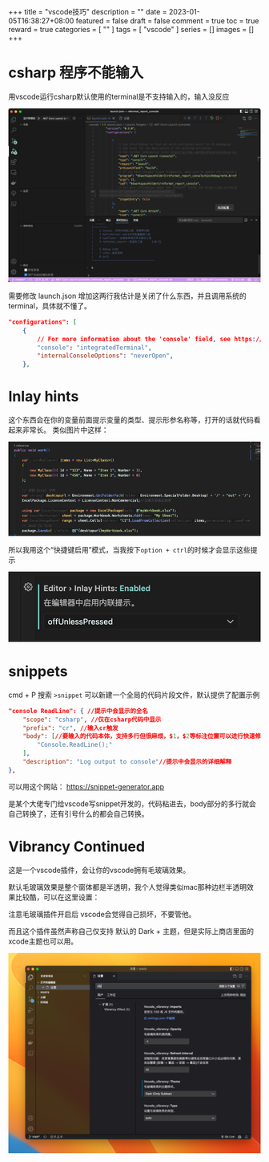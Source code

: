 +++
title = "vscode技巧"
description = ""
date = 2023-01-05T16:38:27+08:00
featured = false
draft = false
comment = true
toc = true
reward = true
categories = [
  ""
]
tags = [
  "vscode"
]
series = []
images = []
+++
# csharp 程序不能输入

用vscode运行csharp默认使用的terminal是不支持输入的，输入没反应

![](https://raw.githubusercontent.com/cornradio/imgs/main/20230103144139.png)

需要修改 launch.json 增加这两行我估计是关闭了什么东西，并且调用系统的terminal，具体就不懂了。

```json
"configurations": [
    {
        // For more information about the 'console' field, see https://aka.ms/VSCode-CS-LaunchJson-Console
        "console": "integratedTerminal",
        "internalConsoleOptions": "neverOpen",
    },
```

# Inlay hints

这个东西会在你的变量前面提示变量的类型、提示形参名称等，打开的话就代码看起来非常长。
类似图片中这样：

![](https://raw.githubusercontent.com/cornradio/imgs/main/20230103155204.png)

所以我用这个“快捷键启用”模式，当我按下`option + ctrl`的时候才会显示这些提示

![](https://raw.githubusercontent.com/cornradio/imgs/main/20230103151454.png)

# snippets
cmd + P 搜索 `>snippet`
可以新建一个全局的代码片段文件，默认提供了配置示例

```json
"console ReadLine": { //提示中会显示的全名
    "scope": "csharp", //仅在csharp代码中显示
    "prefix": "cr", //输入cr触发
    "body": [//要输入的代码本体，支持多行但很麻烦，$1，$2等标注位置可以进行快速修改
        "Console.ReadLine();"
    ],
    "description": "Log output to console"//提示中会显示的详细解释
},
```

可以用这个网站： https://snippet-generator.app 

是某个大佬专门给vscode写snippet开发的，代码粘进去，body部分的多行就会自己转换了，还有引号什么的都会自己转换。

# Vibrancy Continued
这是一个vscode插件，会让你的vscode拥有毛玻璃效果。

默认毛玻璃效果是整个窗体都是半透明，我个人觉得类似mac那种边栏半透明效果比较酷，可以在这里设置：

注意毛玻璃插件开启后 vscode会觉得自己损坏，不要管他。

而且这个插件虽然声称自己仅支持 默认的 Dark + 主题，但是实际上商店里面的xcode主题也可以用。

![](https://raw.githubusercontent.com/cornradio/imgs/main/20230105164623.png)